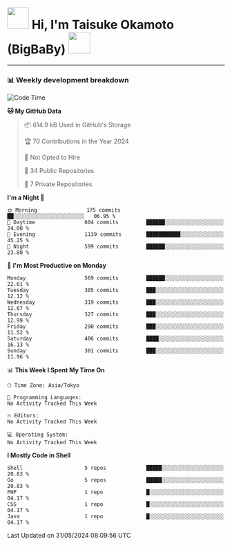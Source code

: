 <!-- Title -->
<h1>
    <img src="https://media.tenor.com/TlyRveJkgo4AAAAi/cloud-cloud-strife.gif" width="50"/> 
    Hi, I'm Taisuke Okamoto (BigBaBy) 
    <img src="https://media.tenor.com/TlyRveJkgo4AAAAi/cloud-cloud-strife.gif" width="50"/>
</h1>

---

<h3> 📊 Weekly development breakdown </h3>
<!-- waka-readme-stats -->

<!--START_SECTION:waka-->
![Code Time](http://img.shields.io/badge/Code%20Time-1%2C754%20hrs%2056%20mins-blue)

**🐱 My GitHub Data** 

> 📦 614.9 kB Used in GitHub's Storage 
 > 
> 🏆 70 Contributions in the Year 2024
 > 
> 🚫 Not Opted to Hire
 > 
> 📜 34 Public Repositories 
 > 
> 🔑 7 Private Repositories 
 > 
**I'm a Night 🦉** 

```text
🌞 Morning                175 commits         ██░░░░░░░░░░░░░░░░░░░░░░░   06.95 % 
🌆 Daytime                604 commits         ██████░░░░░░░░░░░░░░░░░░░   24.00 % 
🌃 Evening                1139 commits        ███████████░░░░░░░░░░░░░░   45.25 % 
🌙 Night                  599 commits         ██████░░░░░░░░░░░░░░░░░░░   23.80 % 
```
📅 **I'm Most Productive on Monday** 

```text
Monday                   569 commits         ██████░░░░░░░░░░░░░░░░░░░   22.61 % 
Tuesday                  305 commits         ███░░░░░░░░░░░░░░░░░░░░░░   12.12 % 
Wednesday                319 commits         ███░░░░░░░░░░░░░░░░░░░░░░   12.67 % 
Thursday                 327 commits         ███░░░░░░░░░░░░░░░░░░░░░░   12.99 % 
Friday                   290 commits         ███░░░░░░░░░░░░░░░░░░░░░░   11.52 % 
Saturday                 406 commits         ████░░░░░░░░░░░░░░░░░░░░░   16.13 % 
Sunday                   301 commits         ███░░░░░░░░░░░░░░░░░░░░░░   11.96 % 
```


📊 **This Week I Spent My Time On** 

```text
🕑︎ Time Zone: Asia/Tokyo

💬 Programming Languages: 
No Activity Tracked This Week

🔥 Editors: 
No Activity Tracked This Week

💻 Operating System: 
No Activity Tracked This Week
```

**I Mostly Code in Shell** 

```text
Shell                    5 repos             █████░░░░░░░░░░░░░░░░░░░░   20.83 % 
Go                       5 repos             █████░░░░░░░░░░░░░░░░░░░░   20.83 % 
PHP                      1 repo              █░░░░░░░░░░░░░░░░░░░░░░░░   04.17 % 
CSS                      1 repo              █░░░░░░░░░░░░░░░░░░░░░░░░   04.17 % 
Java                     1 repo              █░░░░░░░░░░░░░░░░░░░░░░░░   04.17 % 
```




 Last Updated on 31/05/2024 08:09:56 UTC
<!--END_SECTION:waka-->

